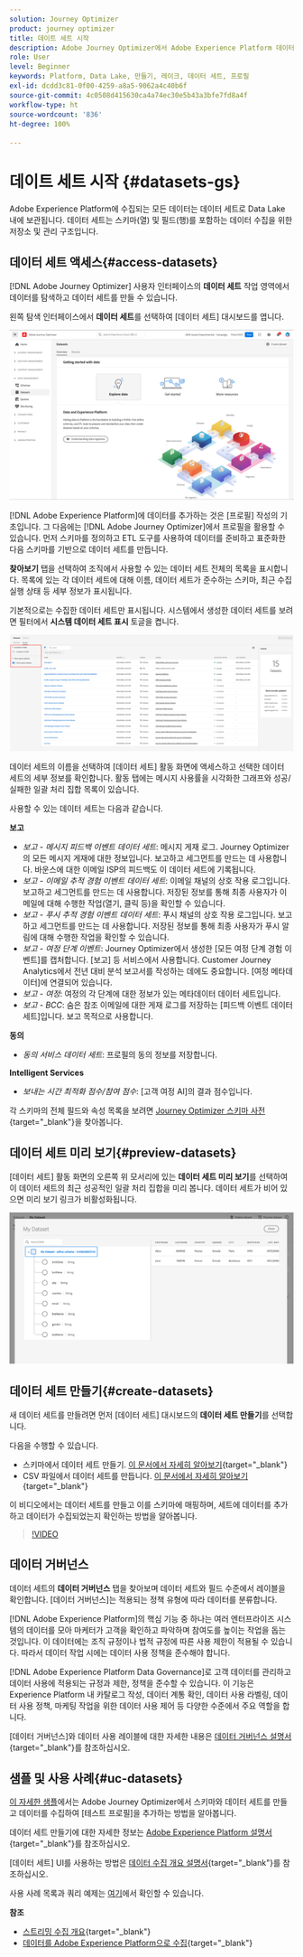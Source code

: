 ```yaml
---
solution: Journey Optimizer
product: journey optimizer
title: 데이트 세트 시작
description: Adobe Journey Optimizer에서 Adobe Experience Platform 데이터 세트를 사용하는 방법 알아보기
role: User
level: Beginner
keywords: Platform, Data Lake, 만들기, 레이크, 데이터 세트, 프로필
exl-id: dcdd3c81-0f00-4259-a8a5-9062a4c40b6f
source-git-commit: 4c0508d415630ca4a74ec30e5b43a3bfe7fd8a4f
workflow-type: ht
source-wordcount: '836'
ht-degree: 100%

---
```


# 데이트 세트 시작 {#datasets-gs}

Adobe Experience Platform에 수집되는 모든 데이터는 데이터 세트로 Data Lake 내에 보관됩니다. 데이터 세트는 스키마(열) 및 필드(행)를 포함하는 데이터 수집을 위한 저장소 및 관리 구조입니다. 

## 데이터 세트 액세스{#access-datasets}

[!DNL Adobe Journey Optimizer] 사용자 인터페이스의 **데이터 세트** 작업 영역에서 데이터를 탐색하고 데이터 세트를 만들 수 있습니다.

왼쪽 탐색 인터페이스에서 **데이터 세트**&#x200B;를 선택하여 [데이터 세트] 대시보드를 엽니다.

![](assets/datasets-home.png)

[!DNL Adobe Experience Platform]에 데이터를 추가하는 것은 [프로필] 작성의 기초입니다. 그 다음에는 [!DNL Adobe Journey Optimizer]에서 프로필을 활용할 수 있습니다. 먼저 스키마를 정의하고 ETL 도구를 사용하여 데이터를 준비하고 표준화한 다음 스키마를 기반으로 데이터 세트를 만듭니다.

**찾아보기** 탭을 선택하여 조직에서 사용할 수 있는 데이터 세트 전체의 목록을 표시합니다. 목록에 있는 각 데이터 세트에 대해 이름, 데이터 세트가 준수하는 스키마, 최근 수집 실행 상태 등 세부 정보가 표시됩니다.

기본적으로는 수집한 데이터 세트만 표시됩니다. 시스템에서 생성한 데이터 세트를 보려면 필터에서 **시스템 데이터 세트 표시** 토글을 켭니다.

![](assets/ajo-system-datasets.png)

데이터 세트의 이름을 선택하여 [데이터 세트] 활동 화면에 액세스하고 선택한 데이터 세트의 세부 정보를 확인합니다. 활동 탭에는 메시지 사용률을 시각화한 그래프와 성공/실패한 일괄 처리 집합 목록이 있습니다.

사용할 수 있는 데이터 세트는 다음과 같습니다.

**보고**

* _보고 - 메시지 피드백 이벤트 데이터 세트_: 메시지 게재 로그. Journey Optimizer의 모든 메시지 게재에 대한 정보입니다. 보고하고 세그먼트를 만드는 데 사용합니다. 바운스에 대한 이메일 ISP의 피드백도 이 데이터 세트에 기록됩니다.
* _보고 - 이메일 추적 경험 이벤트 데이터 세트_: 이메일 채널의 상호 작용 로그입니다. 보고하고 세그먼트를 만드는 데 사용합니다. 저장된 정보를 통해 최종 사용자가 이메일에 대해 수행한 작업(열기, 클릭 등)을 확인할 수 있습니다.
* _보고 - 푸시 추적 경험 이벤트 데이터 세트_: 푸시 채널의 상호 작용 로그입니다. 보고하고 세그먼트를 만드는 데 사용합니다. 저장된 정보를 통해 최종 사용자가 푸시 알림에 대해 수행한 작업을 확인할 수 있습니다.
* _보고 - 여정 단계 이벤트_: Journey Optimizer에서 생성한 [모든 여정 단계 경험 이벤트]를 캡처합니다. [보고] 등 서비스에서 사용합니다. Customer Journey Analytics에서 전년 대비 분석 보고서를 작성하는 데에도 중요합니다. [여정 메타데이터]에 연결되어 있습니다.
* _보고 - 여정_: 여정의 각 단계에 대한 정보가 있는 메타데이터 데이터 세트입니다.
* _보고 - BCC_: 숨은 참조 이메일에 대한 게재 로그를 저장하는 [피드백 이벤트 데이터 세트]입니다. 보고 목적으로 사용합니다.

**동의**

* _동의 서비스 데이터 세트_: 프로필의 동의 정보를 저장합니다.

**Intelligent Services**

* _보내는 시간 최적화 점수/참여 점수_: [고객 여정 AI]의 결과 점수입니다.

각 스키마의 전체 필드와 속성 목록을 보려면 [Journey Optimizer 스키마 사전](https://experienceleague.adobe.com/tools/ajo-schemas/schema-dictionary.html?lang=ko){target="_blank"}을 찾아봅니다.

## 데이터 세트 미리 보기{#preview-datasets}

[데이터 세트] 활동 화면의 오른쪽 위 모서리에 있는 **데이터 세트 미리 보기**&#x200B;를 선택하여 이 데이터 세트의 최근 성공적인 일괄 처리 집합을 미리 봅니다. 데이터 세트가 비어 있으면 미리 보기 링크가 비활성화됩니다.

![](assets/dataset-preview.png)

## 데이터 세트 만들기{#create-datasets}

새 데이터 세트를 만들려면 먼저 [데이터 세트] 대시보드의 **데이터 세트 만들기**&#x200B;를 선택합니다.

다음을 수행할 수 있습니다.

* 스키마에서 데이터 세트 만들기. [이 문서에서 자세히 알아보기](https://experienceleague.adobe.com/docs/experience-platform/catalog/datasets/user-guide.html?lang=ko#schema){target="_blank"}
* CSV 파일에서 데이터 세트를 만듭니다. [이 문서에서 자세히 알아보기](https://experienceleague.adobe.com/docs/experience-platform/ingestion/tutorials/map-a-csv-file.html?lang=ko-KR){target="_blank"}

이 비디오에서는 데이터 세트를 만들고 이를 스키마에 매핑하며, 세트에 데이터를 추가하고 데이터가 수집되었는지 확인하는 방법을 알아봅니다.

>[!VIDEO](https://video.tv.adobe.com/v/334293?quality=12)

## 데이터 거버넌스

데이터 세트의 **데이터 거버넌스** 탭을 찾아보며 데이터 세트와 필드 수준에서 레이블을 확인합니다. [데이터 거버넌스]는 적용되는 정책 유형에 따라 데이터를 분류합니다.

[!DNL Adobe Experience Platform]의 핵심 기능 중 하나는 여러 엔터프라이즈 시스템의 데이터를 모아 마케터가 고객을 확인하고 파악하며 참여도를 높이는 작업을 돕는 것입니다. 이 데이터에는 조직 규정이나 법적 규정에 따른 사용 제한이 적용될 수 있습니다. 따라서 데이터 작업 시에는 데이터 사용 정책을 준수해야 합니다.

[!DNL Adobe Experience Platform Data Governance]로 고객 데이터를 관리하고 데이터 사용에 적용되는 규정과 제한, 정책을 준수할 수 있습니다. 이 기능은 Experience Platform 내 카탈로그 작성, 데이터 계통 확인, 데이터 사용 라벨링, 데이터 사용 정책, 마케팅 작업을 위한 데이터 사용 제어 등 다양한 수준에서 주요 역할을 합니다.

[데이터 거버넌스]와 데이터 사용 레이블에 대한 자세한 내용은 [데이터 거버넌스 설명서](https://experienceleague.adobe.com/docs/experience-platform/data-governance/labels/user-guide.html?lang=ko){target="_blank"}를 참조하십시오.

## 샘플 및 사용 사례{#uc-datasets}

[이 자세한 샘플](../segment/creating-test-profiles.md)에서는 Adobe Journey Optimizer에서 스키마와 데이터 세트를 만들고 데이터를 수집하여 [테스트 프로필]을 추가하는 방법을 알아봅니다.

데이터 세트 만들기에 대한 자세한 정보는 [Adobe Experience Platform 설명서](https://experienceleague.adobe.com/docs/experience-platform/catalog/datasets/overview.html?lang=ko){target="_blank"}를 참조하십시오.

[데이터 세트] UI를 사용하는 방법은 [데이터 수집 개요 설명서](https://experienceleague.adobe.com/docs/experience-platform/ingestion/home.html?lang=ko){target="_blank"}를 참조하십시오.

사용 사례 목록과 쿼리 예제는 [여기](../data/datasets-query-examples.md)에서 확인할 수 있습니다.

**참조**

* [스트리밍 수집 개요](https://experienceleague.adobe.com/docs/experience-platform/ingestion/streaming/overview.html?lang=ko){target="_blank"}
* [데이터를 Adobe Experience Platform으로 수집](https://experienceleague.adobe.com/docs/experience-platform/ingestion/tutorials/ingest-batch-data.html?lang=ko){target="_blank"}
